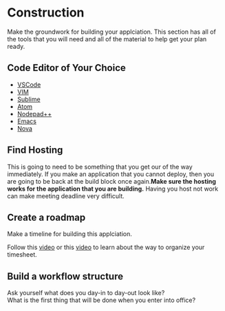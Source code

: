 # Construction
Make the groundwork for building  your applciation. This section has all of the tools that you will need and all of the material to help get your plan ready.

## Code Editor of Your Choice
* [VSCode](https://code.visualstudio.com)
* [VIM](https://www.vim.org)
* [Sublime](https://www.sublimetext.com)
* [Atom](https://atom.io)
* [Nodepad++](https://notepad-plus-plus.org/downloads/)
* [Emacs](https://www.gnu.org/software/emacs/)
* [Nova](https://nova.app)

## Find Hosting
This is going to need to be something that you get our of the way immediately. If you make an application that you cannot deploy, then you are going to be back at the build block once again.**Make sure the hosting works for the application that you are building.** Having you host not work can make meeting deadline very difficult.

## Create a roadmap
Make a timeline for building this applciation.

Follow this [video](https://youtu.be/00s5efQWrgU) or this [video](https://www.youtube.com/watch?v=8eKk0M2zGIk) to learn about the way to organize your timesheet.

## Build a workflow structure

Ask yourself what does you day-in to day-out look like? <br/>
What is the first thing that will be done when you enter into office? 
